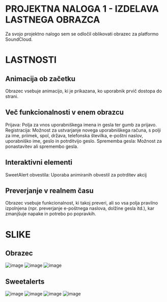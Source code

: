 <h1>PROJEKTNA NALOGA 1 - IZDELAVA LASTNEGA OBRAZCA</h1>

Za svojo projektno nalogo sem se odločil oblikovati obrazec za platformo SoundCloud.

<h1>LASTNOSTI</h1>

<h2>Animacija ob začetku</h2>

Obrazec vsebuje animacijo, ki je prikazana, ko uporabnik prvič dostopa do strani.

<h2>Več funkcionalnosti v enem obrazcu</h2>

Prijava: Polja za vnos uporabniškega imena in gesla ter gumb za prijavo.
Registracija: Možnost za ustvarjanje novega uporabniškega računa, s polji za ime, priimek, spol, država, telefonska številka, e-poštni naslov, uporabniško ime, geslo in potrditvijo geslo.
Sprememba gesla: Možnost za ponastavitev ali spremembo gesla.

<h2>Interaktivni elementi</h2>

SweetAlert obvestila: Uporaba animiranih obvestil za potrditev akcij

<h2>Preverjanje v realnem času</h2>

Obrazec vsebuje funkcionalnost, ki takoj preveri, ali so vsa polja pravilno izpolnjena (npr. preverjanje e-poštnega naslova, dolžine gesla itd.), kar zmanjšuje napake in potrebo po popravkih.


<h1>SLIKE</h1>

<h2>Obrazec</h2>

![image](https://github.com/user-attachments/assets/db276dbb-00c4-47d2-8cd0-93f44de34d50)
![image](https://github.com/user-attachments/assets/1f049392-a412-40b6-8ebb-5d09c81f4553)
![image](https://github.com/user-attachments/assets/9932ed13-d6ae-4846-8983-58993e97513d)

<h2>Sweetalerts</h2>

![image](https://github.com/user-attachments/assets/7d91ec5b-9ead-4ef3-8c18-175cfe4e2f4a)
![image](https://github.com/user-attachments/assets/64682fe4-e967-4358-a0e0-f35d1756cab6)
![image](https://github.com/user-attachments/assets/56739a22-d51c-4b44-a999-b58d40cd0ef3)
![image](https://github.com/user-attachments/assets/1bd1a70e-921d-4cac-bcd2-3cb3a967dedc)
